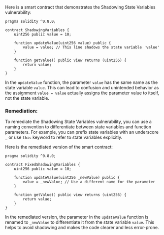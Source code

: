 Here is a smart contract that demonstrates the Shadowing State Variables vulnerability:

```solidity
pragma solidity ^0.8.0;

contract ShadowingVariables {
    uint256 public value = 10;

    function updateValue(uint256 value) public {
        value = value; // This line shadows the state variable 'value'
    }

    function getValue() public view returns (uint256) {
        return value;
    }
}
```

In the `updateValue` function, the parameter `value` has the same name as the state variable `value`. This can lead to confusion and unintended behavior as the assignment `value = value` actually assigns the parameter value to itself, not the state variable.

### Remediation:
To remediate the Shadowing State Variables vulnerability, you can use a naming convention to differentiate between state variables and function parameters. For example, you can prefix state variables with an underscore `_` or use `this` keyword to refer to state variables explicitly.

Here is the remediated version of the smart contract:

```solidity
pragma solidity ^0.8.0;

contract FixedShadowingVariables {
    uint256 public value = 10;

    function updateValue(uint256 _newValue) public {
        value = _newValue; // Use a different name for the parameter
    }

    function getValue() public view returns (uint256) {
        return value;
    }
}
```

In the remediated version, the parameter in the `updateValue` function is renamed to `_newValue` to differentiate it from the state variable `value`. This helps to avoid shadowing and makes the code clearer and less error-prone.